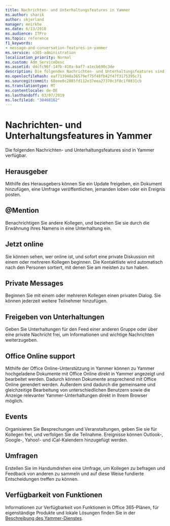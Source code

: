 ```yaml
---
title: Nachrichten- und Unterhaltungsfeatures in Yammer
ms.author: sharik
author: skjerland
manager: mnirkhe
ms.date: 6/13/2018
ms.audience: ITPro
ms.topic: reference
f1_keywords:
- message-and-conversation-features-in-yammer
ms.service: o365-administration
localization_priority: Normal
ms.custom: Adm_ServiceDesc
ms.assetid: d4cfc96f-147b-410a-baf7-a1ecb690c3de
description: Die folgenden Nachrichten- und Unterhaltungsfeatures sind in Yammer verfügbar.
ms.openlocfilehash: eaf713948a36579ef75f48fb42f47f3175395c71
ms.sourcegitcommit: 68eee0c2885fd112e37eea27370c3f8c1f0831cb
ms.translationtype: MT
ms.contentlocale: de-DE
ms.lasthandoff: 03/07/2019
ms.locfileid: "30468162"
---
```

# <a name="message-and-conversation-features-in-yammer"></a>Nachrichten- und Unterhaltungsfeatures in Yammer

Die folgenden Nachrichten- und Unterhaltungsfeatures sind in Yammer verfügbar.
  
## <a name="publisher"></a>Herausgeber
<a name="bkmk_Publisher"> </a>

Mithilfe des Herausgebers können Sie ein Update freigeben, ein Dokument hinzufügen, eine Umfrage veröffentlichen, jemanden loben oder ein Ereignis posten.
  
## <a name="mention"></a>@Mention
<a name="bkmk_AtMention"> </a>

Benachrichtigen Sie andere Kollegen, und beziehen Sie sie durch die Erwähnung ihres Namens in eine Unterhaltung ein.
  
## <a name="online-now"></a>Jetzt online
<a name="bkmk_OnlineNow"> </a>

Sie können sehen, wer online ist, und sofort eine private Diskussion mit einem oder mehreren Kollegen beginnen. Die Kontaktliste wird automatisch nach den Personen sortiert, mit denen Sie am meisten zu tun haben.
  
## <a name="private-messages"></a>Private Messages
<a name="bkmk_PrivateMessages"> </a>

Beginnen Sie mit einem oder mehreren Kollegen einen privaten Dialog. Sie können jederzeit weitere Teilnehmer hinzufügen.
  
## <a name="share-conversations"></a>Freigeben von Unterhaltungen
<a name="bkmk_ShareConversations"> </a>

Geben Sie Unterhaltungen für den Feed einer anderen Gruppe oder über eine private Nachricht frei, um Informationen und wichtige Nachrichten weiterzugeben.
  
## <a name="office-online-support"></a>Office Online support
<a name="bkmk_ShareConversations"> </a>

Mithilfe der Office Online-Unterstützung in Yammer können zu Yammer hochgeladene Dokumente mit Office Online direkt in Yammer angezeigt und bearbeitet werden. Dadurch können Dokumente ansprechend mit Office Online gerendert werden. Außerdem sind dadurch die gemeinsame und gleichzeitige Bearbeitung von unterschiedlichen Benutzern sowie die Anzeige relevanter Yammer-Unterhaltungen direkt in Ihrem Browser möglich.
  
## <a name="events"></a>Events
<a name="bkmk_Events"> </a>

Organisieren Sie Besprechungen und Veranstaltungen, geben Sie sie für Kollegen frei, und verfolgen Sie die Teilnahme. Ereignisse können Outlook-, Google-, Yahoo!- und iCal-Kalendern hinzugefügt werden.
  
## <a name="polls"></a>Umfragen
<a name="bkmk_Polls"> </a>

Erstellen Sie im Handumdrehen eine Umfrage, um Kollegen zu befragen und Feedback von anderen zu sammeln und auf diese Weise fundierte Entscheidungen treffen zu können.
  
## <a name="feature-availability"></a>Verfügbarkeit von Funktionen
<a name="bkmk_Polls"> </a>

Informationen zur Verfügbarkeit von Funktionen in Office 365-Plänen, für eigenständige Produkte und lokale Lösungen finden Sie in der [Beschreibung des Yammer-Dienstes](yammer-service-description.md).
  

